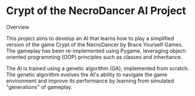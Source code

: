 # Crypt of the NecroDancer AI Project

Overview

This project aims to develop an AI that learns how to play a simplified version of the game Crypt of the NecroDancer by Brace Yourself Games. The gameplay has been re-implemented using Pygame, leveraging object-oriented programming (OOP) principles such as classes and inheritance.

The AI is trained using a genetic algorithm (GA), implemented from scratch. The genetic algorithm evolves the AI's ability to navigate the game environment and improve its performance by learning from simulated "generations" of gameplay.
